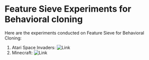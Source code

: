 # Feature Sieve Experiments for Behavioral cloning
Here are the experiments conducted on Feature Sieve for Behavioral Cloning:
1) Atari Space Invaders: ![Link]()
2) Minecraft: ![Link]()
